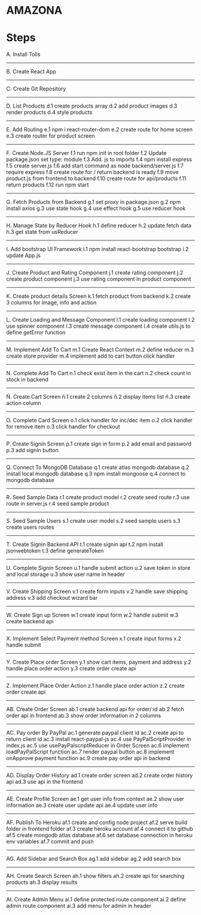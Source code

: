# AMAZONA

#  Steps


A. Install Tolls
<hr/>
B. Create React App
<hr/>
C. Create Git Repository
<hr/>
D. List Products
   d.1 create products array
   d.2 add product images
   d.3 render products
   d.4 style products
<hr/>
E. Add Routing
   e.1 npm i react-router-dom
   e.2 create route for home screen
   e.3 create router for product screen
<hr/>
F. Create Node.JS Server
   f.1 run npm init in root folder
   f.2 Update package.json set type: module
   f.3 Add. js to imports
   f.4 npm install express
   f.5 create server.js
   f.6 add start command as node backend/server.js
   f.7 require express
   f.8 create route for / return backend is ready
   f.9 move product.js from frontend to backend
   f.10 create route for api/products
   f.11 return products
   f.12 run npm start
<hr/>
G. Fetch Products from Backend
   g.1 set proxy in package.json
   g.2 npm install axios
   g.3 use state hook
   g.4 use effect hook
   g.5 use reducer hook
<hr/>
H. Manage State by Reducer Hook
   h.1 define reducer
   h.2 update fetch data
   h.3 get state from usReducer
<hr/>
I. Add bootstrap UI Framework
   i.1 npm install react-bootstrap bootstrap
   i.2 update App.js
<hr/>
J. Create Product and Rating Component
   j.1 create rating component
   j.2 create product component
   j.3 use rating component in product component
<hr/>
K. Create product details Screen
   k.1 fetch product from backend
   k.2 create 3 columns for image, info and action
<hr/>
L. Create Loading and Message Component
   l.1 create loading component
   l.2 use spinner component
   l.3 create message component
   l.4 create utils.js to define getError function
<hr/>
M. Implement Add To Cart
   m.1 Create React Context
   m.2 define reducer
   m.3 create store provider
   m.4 implement add to cart button click handler
<hr/>
N. Complete Add To Cart
   n.1 check exist item in the cart
   n.2 check count in stock in backend
<hr/>
Ñ. Create Cart Screen
   ñ.1 create 2 columns
   ñ.2 display items list
   ñ.3 create action column
<hr/>
O. Complete Card Screen
   o.1 click handler for inc/dec item
   o.2 click handler for remove item
   o.3 click handler for checkout
<hr/>
P. Create Signin Screen
   p.1 create sign in form
   p.2 add email and password
   p.3 add signin button
<hr/>
Q. Connect To MongoDB Database
   q.1 create atlas mongodb database
   q.2 install local mongodb database
   q.3 npm install mongoose
   q.4 connect to mongodb database
<hr/>
R. Seed Sample Data
   r.1 create product model
   r.2 create seed route
   r.3 use route in server.js
   r.4 seed sample product
<hr/>
S. Seed Sample Users
   s.1 create user model
   s.2 seed sample users
   s.3 create users routes
<hr/>
T. Create Signin Backend API
   t.1 create signin api
   t.2 npm install jsonwebtoken
   t.3 define generateToken
<hr/>
U. Complete Signin Screen
   u.1 handle submit action
   u.2 save token in store and local storage
   u.3 show user name in header
<hr/>
V. Create Shipping Screen
   v.1 create form inputs
   v.2 handle save shipping address
   v.3 add checkout wizard bar
<hr/>
W. Create Sign up Screen
   w.1 create input form
   w.2 handle submit
   w.3 create backend api
<hr/>
X. Implement Select Payment method Screen
   x.1 create input forms
   x.2 handle submit
<hr/>
Y. Create Place order Screen
   y.1 show cart items, payment and address
   y.2 handle place order action
   y.3 create order create api
<hr/>
Z. Implement Place Order Action
   z.1 handle place order action
   z.2 create order create api
<hr/>
AB. Create Order Screen
   ab.1 create backend api for order/:id
   ab.2 fetch order api in frontend
   ab.3 show order information in 2 columns
<hr/>
AC. Pay order By PayPal
   ac.1 generate paypal client id
   ac.2 create api to return client id
   ac.3 install react-paypal-js
   ac.4 use PayPalScriptProvider in index.js
   ac.5 use usePayPalscriptReducer in Order Screen
   ac.6 implement loadPayPalScript function
   ac.7 render paypal button
   ac.8 implement onApprove payment function
   ac.9 create pay order api in backend
<hr/>
AD. Display Order History
   ad.1 create order screen
   ad.2 create order history api
   ad.3 use api in the frontend
<hr/>
AE. Create Profile Screen
   ae.1 get user info from context
   ae.2 show user information
   ae.3 create user update api
   ae.4 update user info
<hr/>
AF. Publish To Heroku
   af.1 create and config node project
   af.2 serve build folder in frontend folder
   af.3 create heroku account
   af.4 connect it to github
   af.5 create mongodb atlas database
   af.6 set database connection in heroku env variables
   af.7 commit and push
<hr/>
AG. Add Sidebar and Search Box
   ag.1 add sidebar
   ag.2 add search box
<hr/>
AH. Create Search Screen
   ah.1 show filters
   ah.2 create api for searching products
   ah.3 display results
<hr/>
AI. Create Admin Menu
   ai.1 define protected route component
   ai.2 define admin route component
   ai.3 add menu for admin in header